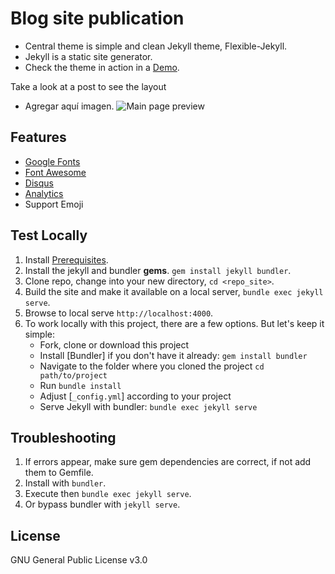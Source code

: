 # Blog site publication
* Central theme is simple and clean Jekyll theme, Flexible-Jekyll.
* Jekyll is a static site generator. 
* Check the theme in action in a 
[Demo](https://artemsheludko.github.io/flexible-jekyll/).

Take a look at a post to see the layout
* Agregar aquí imagen. 
![Main page preview]() 

## Features

- [Google Fonts](https://fonts.google.com/)
- [Font Awesome](http://fontawesome.io/)
- [Disqus](https://disqus.com/)
- [Analytics](https://analytics.google.com/analytics/web/)
- Support Emoji

## Test Locally
1. Install [Prerequisites](https://jekyllrb.com/docs/). 
2. Install the jekyll and bundler **gems**. `gem install jekyll bundler`.
3. Clone repo, change into your new directory, `cd <repo_site>`.
4. Build the site and make it available on a local server, `bundle exec jekyll serve`.
5. Browse to local serve `http://localhost:4000`.
6. To work locally with this project, there are a few options. But let's keep it simple:
    - Fork, clone or download this project
    - Install [Bundler] if you don't have it already: `gem install bundler`
    - Navigate to the folder where you cloned the project `cd path/to/project`
    - Run `bundle install`
    - Adjust [`_config.yml`] according to your project
    - Serve Jekyll with bundler: `bundle exec jekyll serve`

## Troubleshooting
1. If errors appear, make sure gem dependencies are correct, if not add them to Gemfile.
2. Install with `bundler`.
3. Execute then `bundle exec jekyll serve`.
4. Or bypass bundler with `jekyll serve`.


## License

GNU General Public License v3.0
